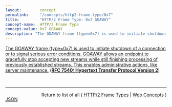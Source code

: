 ```yaml
---
layout:        concept
permalink:     "/concepts/http2-frame-type/0x7"
title:         "HTTP/2 Frame Type: 0x7 GOAWAY"
concept-name:  HTTP/2 Frame Type
concept-value: 0x7 GOAWAY
description: "The GOAWAY frame (type=0x7) is used to initiate shutdown of a connection or to signal serious error conditions. GOAWAY allows an endpoint to gracefully stop accepting new streams while still finishing processing of previously established streams. This enables administrative actions, like server maintenance."
---
```


[The GOAWAY frame (type=0x7) is used to initiate shutdown of a connection or to signal serious error conditions. GOAWAY allows an endpoint to gracefully stop accepting new streams while still finishing processing of previously established streams. This enables administrative actions, like server maintenance.](http://tools.ietf.org/html/rfc7540#section-6.8 "Read documentation for HTTP/2 Frame Type &#34;0x7&#34;") (**[RFC 7540: Hypertext Transfer Protocol Version 2](/specs/IETF/RFC/7540 "This specification describes an optimized expression of the semantics of the Hypertext Transfer Protocol (HTTP). HTTP/2 enables a more efficient use of network resources and a reduced perception of latency by introducing header field compression and allowing multiple concurrent exchanges on the same connection. It also introduces unsolicited push of representations from servers to clients. This specification is an alternative to, but does not obsolete, the HTTP/1.1 message syntax. HTTP's existing semantics remain unchanged.")**)

<br/>
<hr/>

<p style="float : left"><a href="./0x7.json" title="JSON representing this particular Web Concept value">JSON</a></p>
<p style="text-align: right">Return to list of all ( <a href="../http2-frame-type/">HTTP/2 Frame Types</a> | <a href="../">Web Concepts</a> )</p>
